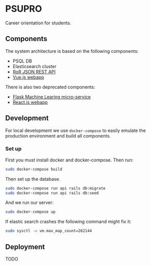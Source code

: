 # PSUPRO
Career orientation for students.

## Components

The system architecture is based on the following components:

* PSQL DB
* Elasticsearch cluster
* [RoR JSON REST API](./api/README.md)
* [Vue.js webapp](./front-vue/README.md)

There is also two deprecated components:

* [Flask Machine Learing micro-service](./scores-ms/README.md)
* [React.js webapp](./front/README.md)

## Development

For local development we use `docker-compose` to easily emulate the production environment and build all components.

### Set up

First you must install docker and docker-compose. Then run:

```bash
sudo docker-compose build
```

Then set up the database.

```bash
sudo docker-compose run api rails db:migrate
sudo docker-compose run api rails db:seed
```

And we run our server:

```bash
sudo docker-compose up
```

If elastic search crashes the following command might fix it:

```bash
sudo sysctl -w vm.max_map_count=262144
```

## Deployment
TODO